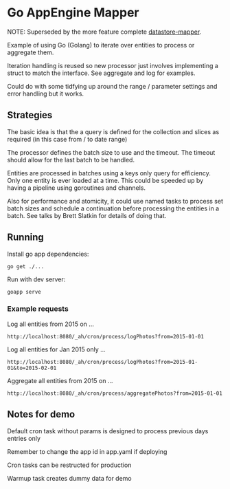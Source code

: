 # Go AppEngine Mapper

NOTE: Superseded by the more feature complete [datastore-mapper](https://github.com/CaptainCodeman/datastore-mapper).

Example of using Go (Golang) to iterate over entities to process or aggregate them.

Iteration handling is reused so new processor just involves implementing a struct to match the interface.
See aggregate and log for examples.

Could do with some tidfying up around the range / parameter settings and error handling but it works.

## Strategies

The basic idea is that the a query is defined for the collection and slices as required (in this case from / to date range)

The processor defines the batch size to use and the timeout. The timeout should allow for the last batch to be handled.

Entities are processed in batches using a keys only query for efficiency. Only one entity is ever loaded at a time. This
could be speeded up by having a pipeline using goroutines and channels.

Also for performance and atomicity, it could use named tasks to process set batch sizes and schedule a continuation before
processing the entities in a batch. See talks by Brett Slatkin for details of doing that.

## Running

Install go app dependencies:

    go get ./...

Run with dev server:

    goapp serve

### Example requests

Log all entities from 2015 on ...

    http://localhost:8080/_ah/cron/process/logPhotos?from=2015-01-01

Log all entities for Jan 2015 only ...

    http://localhost:8080/_ah/cron/process/logPhotos?from=2015-01-01&to=2015-02-01

Aggregate all entities from 2015 on ...

    http://localhost:8080/_ah/cron/process/aggregatePhotos?from=2015-01-01

## Notes for demo

Default cron task without params is designed to process previous days entries only

Remember to change the app id in app.yaml if deploying

Cron tasks can be restructed for production

Warmup task creates dummy data for demo
